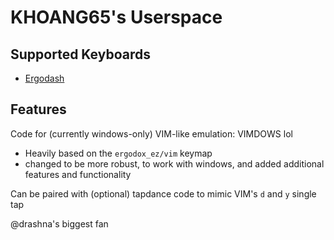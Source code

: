 
# KHOANG65's Userspace

## Supported Keyboards
- [Ergodash](../../keyboards/omkbd/ergodash/rev1/keymaps/khoang65)

## Features

Code for (currently windows-only) VIM-like emulation: VIMDOWS lol
- Heavily based on the `ergodox_ez/vim` keymap
- changed to be more robust, to work with windows, and added additional features and functionality
  
Can be paired with (optional) tapdance code to mimic VIM's `d` and `y` single tap

@drashna's biggest fan